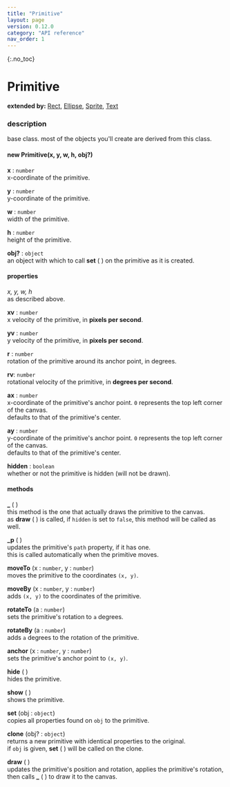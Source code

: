 ```yaml
---
title: "Primitive"
layout: page
version: 0.12.0
category: "API reference"
nav_order: 1
---
```


{:.no_toc}
# Primitive

**extended by:** [Rect](rect), [Ellipse](ellipse), [Sprite](sprite), [Text](text)

### description
base class. most of the objects you'll create are derived from this class.

#### new Primitive(x, y, w, h, obj?)

**x** : `number`\
x-coordinate of the primitive.

**y** : `number`\
y-coordinate of the primitive.

**w** : `number`\
width of the primitive.

**h** : `number`\
height of the primitive.

**obj?** : `object`\
an object with which to call **set** ( ) on the primitive as it is created.

#### properties
*x, y, w, h*\
as described above.

**xv** : `number`\
x velocity of the primitive, in **pixels per second**.

**yv** : `number`\
y velocity of the primitive, in **pixels per second**.

**r** : `number`\
rotation of the primitive around its anchor point, in degrees.

**rv**: `number`\
rotational velocity of the primitive, in **degrees per second**.

**ax** : `number`\
x-coordinate of the primitive's anchor point. `0` represents the top left corner of the canvas.\
defaults to that of the primitive's center.

**ay** : `number`\
y-coordinate of the primitive's anchor point. `0` represents the top left corner of the canvas.\
defaults to that of the primitive's center.

**hidden** : `boolean`\
whether or not the primitive is hidden (will not be drawn).

#### methods
**&#95;** ( )\
this method is the one that actually draws the primitive to the canvas.\
as **draw** ( ) is called, if `hidden` is set to `false`, this method will be called as well.

**&#95;p** ( )\
updates the primitive's `path` property, if it has one.\
this is called automatically when the primitive moves.

**moveTo** (x : `number`, y : `number`)\
moves the primitive to the coordinates `(x, y)`.

**moveBy** (x : `number`, y : `number`)\
adds `(x, y)` to the coordinates of the primitive.

**rotateTo** (a : `number`)\
sets the primitive's rotation to `a` degrees.

**rotateBy** (a : `number`)\
adds `a` degrees to the rotation of the primitive.

**anchor** (x : `number`, y : `number`)\
sets the primitive's anchor point to `(x, y)`.

**hide** ( )\
hides the primitive.

**show** ( )\
shows the primitive.

**set** (obj : `object`)\
copies all properties found on `obj` to the primitive.

**clone** (obj? : `object`)\
returns a new primitive with identical properties to the original.\
if `obj` is given, **set** ( ) will be called on the clone.

**draw** ( )\
updates the primitive's position and rotation, applies the primitive's rotation, then calls **&#95;** ( ) to draw it to the canvas.

